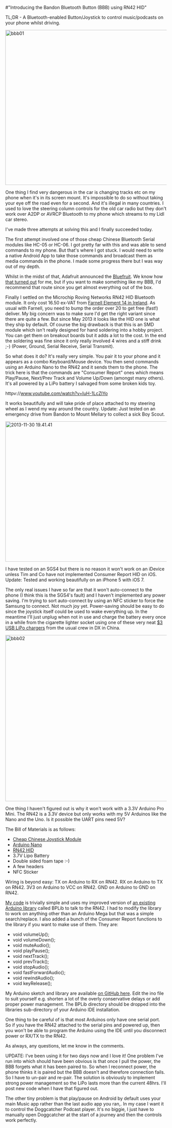 #"Introducing the Bandon Bluetooth Button (BBB) using RN42 HID"

TL;DR - A Bluetooth-enabled Button/Joystick to control music/podcasts on your phone whilst driving.

<a href="https://s3-eu-west-1.amazonaws.com/conoroneill.net/wp-content/uploads/2013/11/bbb01.jpg"><img class="size-large wp-image-1212 alignnone" alt="bbb01" src="https://s3-eu-west-1.amazonaws.com/conoroneill.net/wp-content/uploads/2013/11/bbb01-1024x849.jpg" width="584" height="484" /></a>

One thing I find very dangerous in the car is changing tracks etc on my phone when it's in its screen mount. It's impossible to do so without taking your eye off the road even for a second. And it's illegal in many countries. I used to love the steering column controls for the old car radio but they don't work over A2DP or AVRCP Bluetooth to my phone which streams to my Lidl car stereo.

I've made three attempts at solving this and I finally succeeded today.

The first attempt involved one of those cheap Chinese Bluetooth Serial modules like HC-05 or HC-06. I got pretty far with this and was able to send commands to my phone. But that's where I got stuck. I would need to write a native Android App to take those commands and broadcast them as media commands in the phone. I made some progress there but I was way out of my depth.

Whilst in the midst of that, Adafruit announced the <a href="http://learn.adafruit.com/introducing-bluefruit-ez-key-diy-bluetooth-hid-keyboard">Bluefruit</a>. We know how <a href="http://conoroneill.net/a-product-and-support-failure-by-adafruit-with-the-bluefruit-ez-key/">that turned out</a> for me, but if you want to make something like my BBB, I'd recommend that route since you get almost everything out of the box.

Finally I settled on the Microchip Roving Networks RN42 HID Bluetooth module. It only cost 16.50 ex-VAT from <a href="http://ie.farnell.com/jsp/search/productdetail.jsp?sku=2143310&amp;CMP=i-bf9f-00001000">Farnell Element 14 in Ireland</a>. As usual with Farnell, you need to bump the order over 20 to get free (fast!) deliver. My big concern was to make sure I'd get the right variant since there are quite a few. But since May 2013 it looks like the HID one is what they ship by default. Of course the big drawback is that this is an SMD module which isn't really designed for hand soldering into a hobby project. You can get them on breakout boards but it adds a lot to the cost. In the end the soldering was fine since it only really involved 4 wires and a stiff drink ;-) (Power, Ground, Serial Receive, Serial Transmit).

So what does it do? It's really very simple. You pair it to your phone and it appears as a combo Keyboard/Mouse device. You then send commands using an Arduino Nano to the RN42 and it sends them to the phone. The trick here is that the commands are "Consumer Report" ones which means Play/Pause, Next/Prev Track and Volume Up/Down (amongst many others). It's all powered by a LiPo battery I salvaged from some broken kids toy.

httpv://www.youtube.com/watch?v=IuH-1LcZlYo

It works beautifully and will take pride of place attached to my steering wheel as I wend my way around the country. Update: Just tested on an emergency drive from Bandon to Mount Mellary to collect a sick Boy Scout.

<a href="https://s3-eu-west-1.amazonaws.com/conoroneill.net/wp-content/uploads/2013/12/2013-11-30-19.41.41.jpg"><img class="size-large wp-image-1214 alignnone" alt="2013-11-30 19.41.41" src="https://s3-eu-west-1.amazonaws.com/conoroneill.net/wp-content/uploads/2013/12/2013-11-30-19.41.41-1024x768.jpg" width="584" height="438" /></a>

I have tested on an SGS4 but there is no reason it won't work on an iDevice unless Tim and Co have not implemented Consumer Report HID on iOS. Update: Tested and working beautifully on an iPhone 5 with iOS 7.

The only real issues I have so far are that it won't auto-connect to the phone (I think this is the SGS4's fault) and I haven't implemented any power saving. I'm trying to sort auto-connect by using an NFC sticker to force the Samsung to connect. Not much joy yet. Power-saving should be easy to do since the joystick itself could be used to wake everything up. In the meantime I'll just unplug when not in use and charge the battery every once in a while from the cigarette lighter socket using one of these very neat <a href="http://dx.com/p/mini-usb-1a-lithium-battery-charging-board-charger-144856">$3 USB LiPo chargers</a> from the usual crew in DX in China.

<a href="https://s3-eu-west-1.amazonaws.com/conoroneill.net/wp-content/uploads/2013/11/bbb02.jpg"><img class="aligncenter size-large wp-image-1213" alt="bbb02" src="https://s3-eu-west-1.amazonaws.com/conoroneill.net/wp-content/uploads/2013/11/bbb02-1024x911.jpg" width="584" height="519" /></a>

One thing I haven't figured out is why it won't work with a 3.3V Arduino Pro Mini. The RN42 is a 3.3V device but only works with my 5V Arduinos like the Nano and the Uno. Is it possible the UART pins need 5V?

The Bill of Materials is as follows:
<ul>
	<li><a href="http://dx.com/p/repair-parts-replacement-analog-stick-module-for-ps2-controller-black-121340"><span style="line-height: 15px;">Cheap Chinese Joystick Module</span></a></li>
	<li><a href="http://www.elecfreaks.com/store/arduino-nano-p-14.html">Arduino Nano</a></li>
	<li><a href="http://ie.farnell.com/jsp/search/productdetail.jsp?sku=2143310&amp;CMP=i-bf9f-00001000">RN42 HID</a></li>
	<li>3.7V Lipo Battery</li>
	<li>Double sided foam tape :-)</li>
	<li>A few headers</li>
	<li>NFC Sticker</li>
</ul>
Wiring is beyond easy: TX on Arduino to RX on RN42. RX on Arduino to TX on RN42. 3V3 on Arduino to VCC on RN42. GND on Arduino to GND on RN42.

<a href="https://github.com/conoro/bandon-bluetooth-button">My code</a> is trivially simple and uses my improved version of <a href="https://github.com/baselsw/BPLib">an existing Arduino library</a> called BPLib to talk to the RN42. I had to modify the library to work on anything other than an Arduino Mega but that was a simple search/replace. I also added a bunch of the Consumer Report functions to the library if you want to make use of them. They are:
<ul>
	<li>void volumeUp();</li>
	<li>void volumeDown();</li>
	<li>void muteAudio();</li>
	<li>void playPause();</li>
	<li>void nextTrack();</li>
	<li>void prevTrack();</li>
	<li>void stopAudio();</li>
	<li>void fastForwardAudio();</li>
	<li>void rewindAudio();</li>
	<li>void keyRelease();</li>
</ul>
My Arduino sketch and library are available <a href="https://github.com/conoro/bandon-bluetooth-button">on GitHub here</a>. Edit the ino file to suit yourself e.g. shorten a lot of the overly conservative delays or add proper power management. The BPLib directory should be dropped into the libraries sub-directory of your Arduino IDE installation.

One thing to be careful of is that most Arduinos only have one serial port. So if you have the RN42 attached to the serial pins and powered up, then you won't be able to program the Arduino using the IDE until you disconnect power or RX/TX to the RN42.

As always, any questions, let me know in the comments.

UPDATE: I've been using it for two days now and I love it! One problem I've run into which should have been obvious is that once I pull the power, the BBB forgets what it has been paired to. So when I reconnect power, the phone thinks it is paired but the BBB doesn't and therefore connection fails. So I have to un-pair and re-pair. The solution is obviously to implement strong power management so the LiPo lasts more than the current 48hrs. I'll post new code when I have that figured out.

The other tiny problem is that play/pause on Android by default uses your main Music app rather than the last audio app you ran,. In my case I want it to control the Doggcatcher Podcast player. It's no biggie, I just have to manually open Doggcatcher at the start of a journey and then the controls work perfectly.